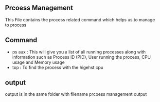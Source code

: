 ## Prcoess Management 
This File contains the process related command which helps us to manage to process 

## Command
- ps aux : This will give you a list of all running processes along with information such as Process ID (PID), User running the process, CPU usage and Memory usage
- top : To find the process with the higehst cpu


## output 
output is in the same folder with filename prcoess management output 
